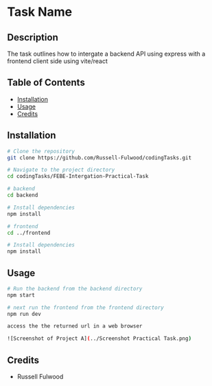 # Task Name

## Description
The task outlines how to intergate a backend API using express with a frontend client side using vite/react

## Table of Contents
- [Installation](#installation)
- [Usage](#usage)
- [Credits](#credits)

## Installation

```bash
# Clone the repository
git clone https://github.com/Russell-Fulwood/codingTasks.git

# Navigate to the project directory
cd codingTasks/FEBE-Intergation-Practical-Task

# backend
cd backend

# Install dependencies
npm install

# frontend
cd ../frontend

# Install dependencies
npm install
```

## Usage

```bash
# Run the backend from the backend directory
npm start

# next run the frontend from the frontend directory
npm run dev

access the the returned url in a web browser

![Screenshot of Project A](../Screenshot Practical Task.png)
```

## Credits

* Russell Fulwood
